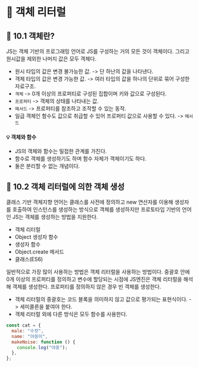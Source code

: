 # 📕 객체 리터럴

## 📝 10.1 객체란?

JS는 객체 기반의 프로그래밍 언어로 JS를 구성하는 거의 모든 것이 객체이다. 그리고 원시값을 제외한 나머지 값은 모두 객체다.

- 원시 타입의 값은 변경 불가능한 값. -> 단 하난의 값을 나타낸다.
- 객체 타입의 값은 변경 가능한 값. -> 여러 타입의 값을 하나의 단위로 묶어 구성한 자료구조.
- `객체` -> 0개 이상의 프로퍼티로 구성된 집합이며 키와 값으로 구성된다.
- `프로퍼티` -> 객체의 상태를 나타내는 값.
- `메서드` -> 프로퍼티를 참조하고 조작할 수 있는 동작.
- 일급 객체인 함수도 값으로 취급할 수 있어 프로퍼티 값으로 사용할 수 있다. -> `메서드`

#### 💡 객체와 함수

- JS의 객체와 함수는 밀접한 관계를 가진다.
- 함수로 객체를 생성하기도 하며 함수 자체가 객체이기도 하다.
- 둘은 분리할 수 없는 개념이다.

## 📝 10.2 객체 리터럴에 의한 객체 생성

클래스 기반 객체지향 언어는 클래스를 사전에 정의하고 new 연산자를 이용해 생성자를 호출하여 인스턴스를 생성하는 방식으로 객체를 생성하지만 프로토타입 기반의 언어인 JS는 객체를 생성하는 방법을 지원한다.

- 객체 리터럴
- Object 생성자 함수
- 생성자 함수
- Object.create 메서드
- 클래스(ES6)

일반적으로 가장 많이 사용하는 방법은 객체 리터럴을 사용하는 방법이다. 중괄호 안에 0개 이상의 프로퍼티를 정의하고 변수에 할당되는 시점에 JS엔진은 객체 리터럴을 해석해 객체를 생성한다. 프로퍼티를 정의하지 않은 경우 빈 객체를 생성한다.

- 객체 리터럴의 중괄호는 코드 블록을 의미하지 않고 값으로 평가되는 표현식이다. -> 세미콜론을 붙여야 한다.
- 객체 리터럴 외에 다른 방식은 모두 함수를 사용한다.

```js
const cat = {
  male: "수컷",
  name: "야옹이",
  makeNoise: function () {
    console.log("야옹");
  },
};
```
